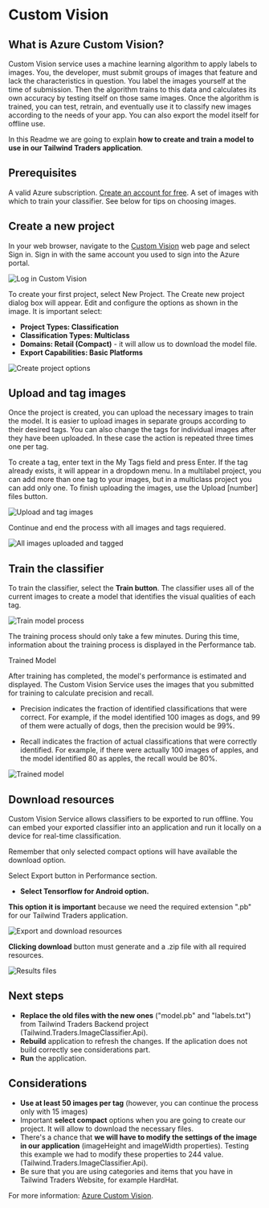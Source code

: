 # Custom Vision 

## What is Azure Custom Vision?
Custom Vision service uses a machine learning algorithm to apply labels to images. You, the developer, must submit groups of images that feature and lack the characteristics in question. You label the images yourself at the time of submission. Then the algorithm trains to this data and calculates its own accuracy by testing itself on those same images. Once the algorithm is trained, you can test, retrain, and eventually use it to classify new images according to the needs of your app. You can also export the model itself for offline use.

In this Readme we are going to explain **how to create and train a model to use in our Tailwind Traders application**. 

## Prerequisites
A valid Azure subscription. [Create an account for free](https://azure.microsoft.com/es-es/free/).
A set of images with which to train your classifier. See below for tips on choosing images.

## Create a new project
In your web browser, navigate to the [Custom Vision](https://www.customvision.ai/) web page and select Sign in. Sign in with the same account you used to sign into the Azure portal.

![Log in Custom Vision](./images/LogIn.PNG "Log in Custom Vision")

To create your first project, select New Project. The Create new project dialog box will appear.
Edit and configure the options as shown in the image.
It is important select:
- **Project Types: Classification**
- **Classification Types: Multiclass**
- **Domains: Retail (Compact)** - it will allow us to download the model file.
- **Export Capabilities: Basic Platforms**

![Create project options](./images/CreateProject.PNG "Create project options")

## Upload and tag images
Once the project is created, you can upload the necessary images to train the model.
It is easier to upload images in separate groups according to their desired tags. You can also change the tags for individual images after they have been uploaded.
In these case the action is repeated three times one per tag.

To create a tag, enter text in the My Tags field and press Enter. If the tag already exists, it will appear in a dropdown menu. In a multilabel project, you can add more than one tag to your images, but in a multiclass project you can add only one. To finish uploading the images, use the Upload [number] files button.

![Upload and tag images](./images/AddImagesAndTag.PNG "Upload and tag images")

Continue and end the process with all images and tags requiered.

![All images uploaded and tagged](./images/AllUploadedImages.PNG "All images uploaded and tagged")

## Train the classifier
To train the classifier, select the **Train button**. The classifier uses all of the current images to create a model that identifies the visual qualities of each tag.

![Train model process](./images/TrainModel.PNG "Train model process")

The training process should only take a few minutes. During this time, information about the training process is displayed in the Performance tab.

Trained Model

After training has completed, the model's performance is estimated and displayed. The Custom Vision Service uses the images that you submitted for training to calculate precision and recall.

- Precision indicates the fraction of identified classifications that were correct. For example, if the model identified 100 images as dogs, and 99 of them were actually of dogs, then the precision would be 99%.

- Recall indicates the fraction of actual classifications that were correctly identified. For example, if there were actually 100 images of apples, and the model identified 80 as apples, the recall would be 80%.

![Trained model](./images/EndTrainModel.PNG "Trained model")

## Download resources
Custom Vision Service allows classifiers to be exported to run offline. You can embed your exported classifier into an application and run it locally on a device for real-time classification.

Remember that only selected compact options will have available the download option.

Select Export button in Performance section.

- **Select Tensorflow for Android option.**

**This option it is important** because we need the required extension ".pb" for our Tailwind Traders application. 

![Export and download resources](./images/ExportTrainModel.PNG "Export and download resources")

**Clicking download** button must generate and a .zip file with all required resources.

![Results files](./images/Result.PNG "Results files")


## Next steps
- **Replace the old files with the new ones** ("model.pb" and "labels.txt")  from Tailwind Traders Backend project (Tailwind.Traders.ImageClassifier.Api).
- **Rebuild** application to refresh the changes.
If the aplication does not build correctly see considerations part.
- **Run** the application. 

## Considerations
- **Use at least 50 images per tag** (however, you can continue the process only with 15 images)
- Important **select compact** options when you are going to create our project. It will allow to download the necessary files.
- There's a chance that **we will have to modify the settings of the image in our application** (imageHeight and imageWidth  properties). Testing this example we had to modify these properties to 244 value.(Tailwind.Traders.ImageClassifier.Api).
- Be sure that you are using categories and items that you have in Tailwind Traders Website, for example HardHat.

For more information: [Azure Custom Vision](https://docs.microsoft.com/id-id/azure/cognitive-services/custom-vision-service/home).
